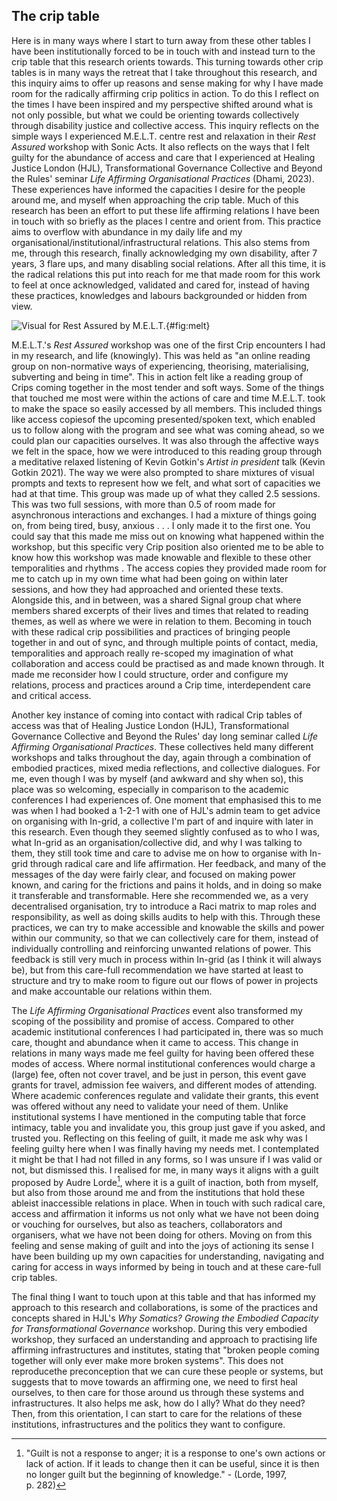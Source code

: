 ## The crip table

Here is in many ways where I start to turn away from these other tables I have been institutionally forced to be in touch with and instead turn to the crip table that this research orients towards. This turning towards other crip tables is in many ways the retreat that I take throughout this research, and this inquiry aims to offer up reasons and sense making for why I have made room for the radically affirming crip politics in action. To do this I reflect on the times I have been inspired and my perspective shifted around what is not only possible, but what we could be orienting towards collectively through disability justice and collective access. This inquiry reflects on the simple ways I experienced M.E.L.T. centre rest and relaxation in their *Rest Assured* workshop with Sonic Acts. It also reflects on the ways that I felt guilty for the abundance of access and care that I experienced at Healing Justice London (HJL), Transformational Governance Collective and Beyond the Rules' seminar *Life Affirming Organisational Practices* (Dhami, 2023). These experiences have informed the capacities I desire for the people around me, and myself when approaching the crip table. Much of this research has been an effort to put these life affirming relations I have been in touch with so briefly as the places I centre and orient from. This practice aims to overflow with abundance in my daily life and my organisational/institutional/infrastructural relations. This also stems from me, through this research, finally acknowledging my own disability, after 7 years, 3 flare ups, and many disabling social relations. After all this time, it is the radical relations this put into reach for me that made room for this work to feel at once acknowledged, validated and cared for, instead of having these practices, knowledges and labours backgrounded or hidden from view.

![Visual for Rest Assured by M.E.L.T.](02_media/image3.png){#fig:melt}

M.E.L.T.'s *Rest Assured* workshop was one of the first Crip encounters I had in my research, and life (knowingly). This was held as "an online reading group on non-normative ways of experiencing, theorising, materialising, subverting and being in time". This in action felt like a reading group of Crips coming together in the most tender and soft ways. Some of the things that touched me most were within the actions of care and time M.E.L.T. took to make the space so easily accessed by all members. This included things like access copiesof the upcoming presented/spoken text, which enabled us to follow along with the program and see what was coming ahead, so we could plan our capacities ourselves. It was also through the affective ways we felt in the space, how we were introduced to this reading group through a meditative relaxed listening of Kevin Gotkin's *Artist in president* talk (Kevin Gotkin 2021). The way we were also prompted to share mixtures of visual prompts and texts to represent how we felt, and what sort of capacities we had at that time. This group was made up of what they called 2.5 sessions. This was two full sessions, with more than 0.5 of room made for asynchronous interactions and exchanges. I had a mixture of things going on, from being tired, busy, anxious . . . I only made it to the first one. You could say that this made me miss out on knowing what happened within the workshop, but this specific very Crip position also oriented me to be able to know how this workshop was made knowable and flexible to these other temporalities and rhythms . The access copies they provided made room for me to catch up in my own time what had been going on within later sessions, and how they had approached and oriented these texts. Alongside this, and in between, was a shared Signal group chat where members shared excerpts of their lives and times that related to reading themes, as well as where we were in relation to them. Becoming in touch with these radical crip possibilities and practices of bringing people together in and out of sync, and through multiple points of contact, media, temporalities and approach really re-scoped my imagination of what collaboration and access could be practised as and made known through. It made me reconsider how I could structure, order and configure my relations, process and practices around a Crip time, interdependent care and critical access.

Another key instance of coming into contact with radical Crip tables of access was that of Healing Justice London (HJL), Transformational Governance Collective and Beyond the Rules' day long seminar called *Life Affirming Organisational Practices*. These collectives held many different workshops and talks throughout the day, again through a combination of embodied practices, mixed media reflections, and collective dialogues. For me, even though I was by myself (and awkward and shy when so), this place was so welcoming, especially in comparison to the academic conferences I had experiences of. One moment that emphasised this to me was when I had booked a 1-2-1 with one of HJL's admin team to get advice on organising with In-grid, a collective I'm part of and inquire with later in this research. Even though they seemed slightly confused as to who I was, what In-grid as an organisation/collective did, and why I was talking to them, they still took time and care to advise me on how to organise with In-grid through radical care and life affirmation. Her feedback, and many of the messages of the day were fairly clear, and focused on making power known, and caring for the frictions and pains it holds, and in doing so make it transferable and transformable. Here she recommended we, as a very decentralised organisation, try to introduce a Raci matrix to map roles and responsibility, as well as doing skills audits to help with this. Through these practices, we can try to make accessible and knowable the skills and power within our community, so that we can collectively care for them, instead of individually controlling and reinforcing unwanted relations of power. This feedback is still very much in process within In-grid (as I think it will always be), but from this care-full recommendation we have started at least to structure and try to make room to figure out our flows of power in projects and make accountable our relations within them.

The *Life Affirming Organisational Practices* event also transformed my scoping of the possibility and promise of access. Compared to other academic institutional conferences I had participated in, there was so much care, thought and abundance when it came to access. This change in relations in many ways made me feel guilty for having been offered these modes of access. Where normal institutional conferences would charge a (large) fee, often not cover travel, and be just in person, this event gave grants for travel, admission fee waivers, and different modes of attending. Where academic conferences regulate and validate their grants, this event was offered without any need to validate your need of them. Unlike institutional systems I have mentioned in the computing table that force intimacy, table you and invalidate you, this group just gave if you asked, and trusted you. Reflecting on this feeling of guilt, it made me ask why was I feeling guilty here when I was finally having my needs met. I contemplated it might be that I had not filled in any forms, so I was unsure if I was valid or not, but dismissed this. I realised for me, in many ways it aligns with a guilt proposed by Audre Lorde[^q5], where it is a guilt of inaction, both from myself, but also from those around me and from the institutions that hold these ableist inaccessible relations in place. When in touch with such radical care, access and affirmation it informs us not only what we have not been doing or vouching for ourselves, but also as teachers, collaborators and organisers, what we have not been doing for others. Moving on from this feeling and sense making of guilt and into the joys of actioning its sense I have been building up my own capacities for understanding, navigating and caring for access in ways informed by being in touch and at these care-full crip tables.

The final thing I want to touch upon at this table and that has informed my approach to this research and collaborations, is some of the practices and concepts shared in HJL's *Why Somatics? Growing the Embodied Capacity for Transformational Governance* workshop. During this very embodied workshop, they surfaced an understanding and approach to practising life affirming infrastructures and institutes, stating that "broken people coming together will only ever make more broken systems". This does not reproducethe preconception that we can cure these people or systems, but suggests that to move towards an affirming one, we need to first heal ourselves, to then care for those around us through these systems and infrastructures. It also helps me ask, how do I ally? What do they need? Then, from this orientation, I can start to care for the relations of these institutions, infrastructures and the politics they want to configure.

[^q5]: "Guilt is not a response to anger; it is a response to one's own actions or lack of action. If it leads to change then it can be useful, since it is then no longer guilt but the beginning of knowledge." - (Lorde, 1997, p. 282)

